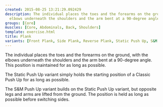 ```yaml
---
created: 2015-08-25 13:21:29.092429
description: The individual places the toes and the forearms on the ground, with the
  elbows underneath the shoulders and the arm bent at a 90-degree angle.
groups: [Core]
muscles: [Core, Abdominals, Back, Shoulders]
template: exercise.html
title: Plank
variants: [Front Plank, Side Plank, Reverse Plank, Static Push Up, S&M Push Up]
---
```

The individual places the toes and the forearms on the ground, with the elbows underneath the shoulders and the arm bent at a 90-degree angle. This position is maintained for as long as possible.

The Static Push Up variant simply holds the starting position of a Classic Push Up for as long as possible.

The S&M Push Up variant builds on the Static Push Up variant, but opposite legs and arms are lifted from the ground. The position is held as long as possible before switching sides.
